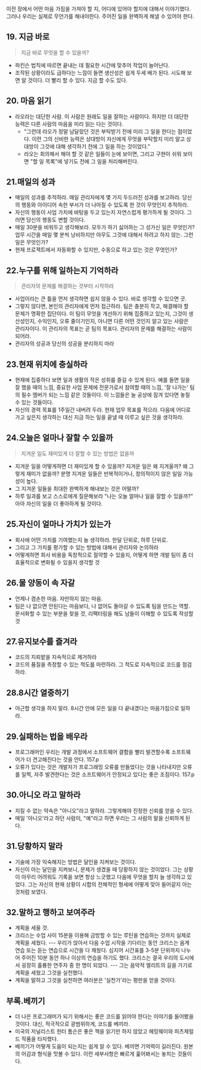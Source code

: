 
이전 장에서 어떤 마음 가짐을 가져야 할 지, 어디에 있어야 할지에 대해서 이야기했다. 그러나 우리는 실제로 무언가를 해내야한다. 주어진 일을 완벽하게 해낼 수 있어야 한다. 


## 19. 지금 바로 

> 지금 바로 무엇을 할 수 있을까? 

- 파킨슨 법칙에 따르면 끝내는 데 필요한 시간에 맞추어 작업이 늘어난다. 
- 조작된 상황이라도 급하다는 느낌이 들면 생산성은 쉽게 두세 배가 된다. 시도해 보면 알 것이다. 더 빨리 할 수 있다. 지금 할 수도 있다. 


## 20. 마음 읽기 

- 라오라는 대단한 사람. 이 사람은 원래도 일을 잘하는 사람이다. 하지만 더 대단한 능력은 다른 사람의 마음을 미리 읽는 다는 것이다. 
	- "그런데 라오가 정말 남달랐던 것은 부탁받기 전에 미리 그 일을 한다는 점이었다. 이런 그의 신비한 능력은 상대방이 자신에게 무엇을 부탁할지 미리 알고 상대방이 그것에 대해 생각하기 전에 그 일을 하는 것이었다."
	- 라오는 회의해서 해야 할 것 같은 일들이 눈에 보이면, 그리고 구현이 쉬워 보이면 "할 일 목록"에 넣기도 전에 그 일을 처리해버린다. 



## 21.매일의 성과


- 매일의 성과를 추적하라. 매일 관리자에게 몇 가지 두드러진 성과를 보고하라. 당신의 행동와 아이디어 속한 부서가 더 나아질 수 있도록 한 것이 무엇인지 추적하라. 
- 자신의 행동이 사업 가치에 바탕을 두고 있는지 자연스럽게 평가하게 될 것이다. 그러면 당신의 행동도 변할 것이다. 
- 매일 30분을 비워두고 생각해보라. 모두가 하기 싫어하는 그 성가신 일은 무엇인가? 업무 시간을 매일 몇 분씩 낭비하지만 아무도 그것에 대해서 하려고 하지 않는. 그런 일은 무엇인가? 
- 현재 프로젝트에서 자동화할 수 있지만, 수동으로 하고 있는 것은 무엇인가? 



## 22.누구를 위해 일하는지 기억하라 

> 관리자의 문제를 해결하는 것부터 시작하라 

- 사업이라는 큰 틀을 먼저 생각하면 쉽지 않을 수 있다. 바로 생각할 수 있으면 굿. 
- 그렇지 않다면, 본인의 관리자에게 먼저 접근하라. 팀은 충분히 작고, 해결해야 할 문제가 명확한 집단이다. 이 팀이 무엇을 개선하기 위해 집중하고 있는지, 그것이 생산성인지, 수익인지, 오류 줄이기인지, 아니면 다른 어떤 것인지 알고 있는 사람은 관리자이다. 이 관리자의 목표는 곧 팀의 목표다. 관리자의 문제를 해결하는 사람이 되어라. 
- 관리자의 성공과 당신의 성공을 분리하지 마라


## 23.현재 위치에 충실하라 

- 현재에 집중하다 보면 일과 생활의 작은 성취를 즐길 수 있게 된다. 예를 들면 일을 잘 했을 때의 느낌, 중요한 사업 문제에 전문가로서 참여할 때의 느낌, '잘 나가는' 팀의 필수 멤버가 되는 느낌 같은 것들이다. 이 느낌들은 늘 공상에 잠겨 있다면 놓칠 수 있는 것들이다. 
- 자신의 경력 목표를 1주일간 내버려 두라. 현재 업무 목표를 적으라. 다음에 어디로 가고 싶은지 생각하는 대신 지금 하는 일을 끝낼 때 이루고 싶은 것을 생각하라. 


## 24.오늘은 얼마나 잘할 수 있을까 

> 지겨운 일도 재미있게 더 잘할 수 있는 방법은 없을까 

- 지겨운 일을 어떻게하면 더 재미있게 할 수 있을까? 지겨운 일은 왜 지겨울까? 왜 그렇게 재미가 없을까? 분명 지겨운 일들은 반복적이거나, 창의적이지 않은 일일 가능성이 높다. 
- 그 지겨운 일들을 최대한 완벽하게 해내보는 것은 어떨까? 
- 하루 일과를 보고 스스로에게 질문해보라 "나는 오늘 얼마나 일을 잘할 수 있을까?" 아마 자신의 일을 더 좋아하게 될 것이다. 



## 25.자신이 얼마나 가치가 있는가 

- 회사에 어떤 가치를 기여했는지 늘 생각하라. 한달 단위로, 하루 단위로. 
- 그리고 그 가치를 평가할 수 있는 방법에 대해서 관리자와 논의하라 
- 어떻게하면 회사 비용을 독창적으로 절약할 수 있을지, 어떻게 하면 개발 팀이 좀 더 효율적으로 변화될 수 있을지 생각할 것



## 26.물 양동이 속 자갈 


- 언제나 겸손한 마음. 자만하지 않는 마음. 
- 팀은 나 없으면 안된다는 마음보다, 나 없어도 돌아갈 수 있도록 팀을 만드는 역할. 문서화할 수 있는 부분을 찾을 것, 리팩터링을 해도 남들이 이해할 수 있도록 작성할 것 


## 27.유지보수를 즐겨라 

- 코드의 지뢰밭을 지속적으로 제거하라 
- 코드의 품질을 측정할 수 있는 척도를 마련하라. 그 척도로 지속적으로 코드를 점검하라. 


## 28.8시간 열중하기


- 야근할 생각을 하지 말라. 8시간 안에 모든 일을 다 끝내겠다는 마음가짐으로 일하라. 


## 29.실패하는 법을 배우라 

- 프로그래머인 우리는 개발 과정에서 소프트웨어 결함을 빨리 발견할수록 소프트웨어가 더 견고해진다는 것을 안다. 157.p
- 오류가 있다는 것은 개발자가 프로그래밍 오류를 만들었다는 것을 나타내지만 오류를 일찍, 자주 발견한다는 것은 소프트웨어가 안정되고 있다는 좋은 조짐이다. 157.p


## 30.아니오 라고 말하라 

- 지킬 수 없는 약속은 "아니오"라고 말하라. 그렇게해야 진정한 신뢰를 얻을 수 있다. 
- 매일 '아니오'라고 하던 사람이, "예"라고 하면 우리는 그 사람의 말을 신뢰하게 된다. 


## 31.당황하지 말라 

- 기술에 가장 익숙해지는 방법은 달인을 지켜보는 것이다. 
- 자신이 아는 달인을 지켜보니, 문제가 생겼을 때 당황하지 않는 것이었다. 그는 상황이 아무리 어려워도 기록을 보면 항상 느긋했고 다음에 무엇을 할지 늘 생각하고 있었다. 그는 자신의 현재 상황이 시합의 전체적인 형세에 어떻게 맞아 들어갈지 아는 것처럼 보였다. 


## 32.말하고 행하고 보여주라 

- 계획을 세울 것. 
- 크리스는 수업 사이 15분을 이용해 금방할 수 있는 루틴을 연습하는 것까지 실제로 계획을 세웠다. --- 우리가 앉아서 다음 수업 시작을 기다리는 동안 크리스는 음계 연습 또는 듣는 연습으로 시간을 다 채웠다. 심지어 시간표를 3-5분 단위까지 나누어 주어진 10분 동안 하나 이상의 연습을 하기도 했다. 크리스는 결국 우리의 도시에서 굉장히 훌륭한 연주자 중 한 명이 되었다. --- 그는 음악적 엘리트의 길을 가기로 계획을 세웠고 그것을 실천했다. 
- 계획을 말하고 그것을 실천하면 여러분은 '실천가'라는 평판을 얻을 것이다. 


## 부록.베끼기 

- 더 나은 프로그래머가 되기 위해서는 좋은 코드를 읽어야 한다는 이야기를 들어봤을 것이다. 대신, 적극적으로 광범위하게, 코드를 베끼라. 
- 미국의 저널리스트 헌터 톰슨은 좋은 책을 읽기만 하지 않았고 헤밍웨이와 피츠제럴드 작품을 타자했다. 
- 베끼기가 어떻게 도움이 되는지는 쉽게 알 수 있다. 베끼면 기억력이 길러진다. 원본의 어감과 형식을 맛볼 수 있다. 이런 세부사항은 빠르게 훑어봐서는 놓치는 것들이다. 